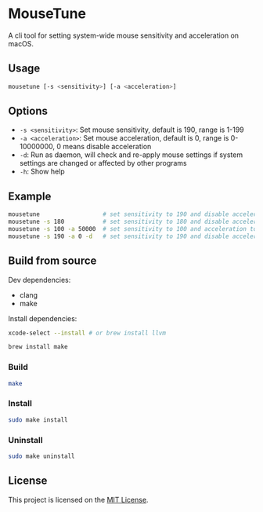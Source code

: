 # MouseTune

A cli tool for setting system-wide mouse sensitivity and acceleration on macOS.

## Usage

```bash
mousetune [-s <sensitivity>] [-a <acceleration>]
```

## Options

- `-s <sensitivity>`: Set mouse sensitivity, default is 190, range is 1-199
- `-a <acceleration>`: Set mouse acceleration, default is 0, range is 0-10000000, 0 means disable acceleration
- `-d`: Run as daemon, will check and re-apply mouse settings if system settings are changed or affected by other programs
- `-h`: Show help

## Example

```bash
mousetune                  # set sensitivity to 190 and disable acceleration
mousetune -s 180           # set sensitivity to 180 and disable acceleration
mousetune -s 100 -a 50000  # set sensitivity to 100 and acceleration to 50000
mousetune -s 190 -a 0 -d   # set sensitivity to 190 and disable acceleration, run as daemon, program will not quit
```

## Build from source

Dev dependencies:

- clang
- make

Install dependencies:

```bash
xcode-select --install # or brew install llvm

brew install make
```

### Build

```bash
make
```

### Install

```bash
sudo make install
```

### Uninstall

```bash
sudo make uninstall
```

## License

This project is licensed on the [MIT License](LICENSE).
